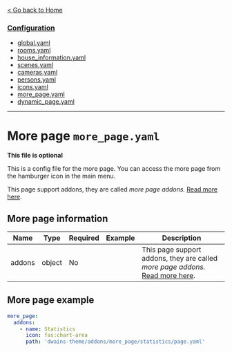 [< Go back to Home](../index.md)

### [Configuration](index.md)
* [global.yaml](global.md)
* [rooms.yaml](rooms.md)
* [house_information.yaml](house_information.md)
* [scenes.yaml](scenes.md)
* [cameras.yaml](cameras.md)
* [persons.yaml](persons.md)
* [icons.yaml](icons.md)
* [more_page.yaml](more_page.md)
* [dynamic_page.yaml](dynamic_page.md)

---

# More page `more_page.yaml`

**This file is optional**

This is a config file for the more page. You can access the more page from the hamburger icon in the main menu.

This page support addons, they are called *more page addons.* [Read more here](../addons/more_page.md).

## More page information

| Name                | Type   | Required | Example                       | Description                                                                                             |
|---------------------|--------|----------|-------------------------------|---------------------------------------------------------------------------------------------------------|
| addons              | object | No       |                               | This page support addons, they are called *more page addons.* [Read more here](../addons/more_page.md). |


## More page example
```YAML
more_page:
  addons:
    - name: Statistics
      icon: fas:chart-area
      path: 'dwains-theme/addons/more_page/statistics/page.yaml'
```    